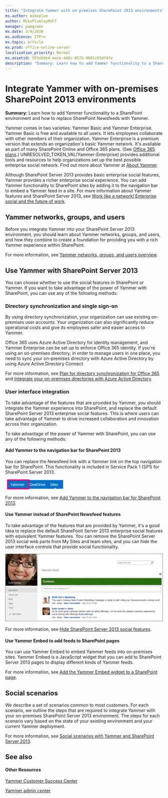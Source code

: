 ```yaml
---
title: "Integrate Yammer with on-premises SharePoint 2013 environments"
ms.author: mikeplum
author: MikePlumleyMSFT
manager: pamgreen
ms.date: 3/9/2018
ms.audience: ITPro
ms.topic: article
ms.prod: office-online-server
localization_priority: Normal
ms.assetid: 555e6de4-eece-440c-857b-9601c65df4fe
description: "Summary: Learn how to add Yammer functionality to a SharePoint environment and how to replace SharePoint Newsfeeds with Yammer."
---
```


# Integrate Yammer with on-premises SharePoint 2013 environments

 **Summary:** Learn how to add Yammer functionality to a SharePoint environment and how to replace SharePoint Newsfeeds with Yammer. 
  
Yammer comes in two varieties: Yammer Basic and Yammer Enterprise. Yammer Basic is free and available to all users. It lets employees collaborate with other members of their organization. Yammer Enterprise is a premium version that extends an organization's basic Yammer network. It's available as part of many SharePoint Online and Office 365 plans. (See [Office 365 plans](https://go.microsoft.com/fwlink/p/?LinkId=394054).) UNRESOLVED_TOKEN_VAL(Yammer-Enterprise) provides additional tools and resources to help organizations set up the best possible enterprise social network. Find out more about Yammer at [About Yammer](https://go.microsoft.com/fwlink/p/?LinkId=331310).
  
Although SharePoint Server 2013 provides basic enterprise social features, Yammer provides a richer enterprise social experience. You can add Yammer functionality to SharePoint sites by adding it to the navigation bar to embed a Yammer feed in a site. For more information about Yammer features and SharePoint Server 2013, see [Work like a network! Enterprise social and the future of work](https://go.microsoft.com/fwlink/p/?LinkId=394052).
  
## Yammer networks, groups, and users

Before you integrate Yammer into your SharePoint Server 2013 environment, you should learn about Yammer networks, groups, and users, and how they combine to create a foundation for providing you with a rich Yammer experience within SharePoint.
  
For more information, see [Yammer networks, groups, and users overview](yammer-networks-groups-and-users-overview.md).
  
## Use Yammer with SharePoint Server 2013

You can choose whether to use the social features in SharePoint or Yammer. If you want to take advantage of the power of Yammer with SharePoint, you can use any of the following methods:
  
### Directory synchronization and single sign-on

By using directory synchronization, your organization can use existing on-premises user accounts. Your organization can also significantly reduce operational costs and give its employees safer and easier access to Yammer. 
  
Office 365 uses Azure Active Directory for identity management, and Yammer Enterprise can be set up to enforce Office 365 identity. If you're using an on-premises directory, in order to manage users in one place, you need to sync your on-premises directory with Azure Active Directory by using Azure Active Directory Connect. 
  
For more information, see [Plan for directory synchronization for Office 365](http://technet.microsoft.com/library/d3577c90-dda5-45ca-afb0-370d2889b10f%28Office.14%29.aspx) and [Integrate your on-premises directories with Azure Active Directory](https://go.microsoft.com/fwlink/p/?LinkId=869669).
  
### User interface integration

To take advantage of the features that are provided by Yammer, you should integrate the Yammer experience into SharePoint, and replace the default SharePoint Server 2013 enterprise social features. This is where users can take advantage of Yammer to drive increased collaboration and innovation across their organization.
  
To take advantage of the power of Yammer with SharePoint, you can use any of the following methods:
  
#### Add Yammer to the navigation bar for SharePoint 2013

You can replace the Newsfeed link with a Yammer link on the top navigation bar for SharePoint. This functionality is included in Service Pack 1 (SP1) for SharePoint Server 2013.
  
![SharePoint navigation bar with Yammer](../media/Yammerinonpremnavbar.gif)
  
For more information, see [Add Yammer to the navigation bar for SharePoint 2013](add-yammer-to-the-navigation-bar-for-sharepoint-2013.md).
  
#### Use Yammer instead of SharePoint Newsfeed features

To take advantage of the features that are provided by Yammer, it's a good idea to replace the default SharePoint Server 2013 enterprise social features with equivalent Yammer features. You can remove the SharePoint Server 2013 social web parts from My Sites and team sites, and you can hide the user interface controls that provide social functionality.
  
![Yammer home feed on a My Site page](../media/Yammerhomefeed.gif)
  
For more information, see [Hide SharePoint Server 2013 social features](hide-sharepoint-server-2013-social-features.md).
  
#### Use Yammer Embed to add feeds to SharePoint pages

You can use Yammer Embed to embed Yammer feeds into on-premises sites. Yammer Embed is a JavaScript widget that you can add to SharePoint Server 2013 pages to display different kinds of Yammer feeds.
  
For more information, see [Add the Yammer Embed widget to a SharePoint page](add-the-yammer-embed-widget-to-a-sharepoint-page.md).
  
## Social scenarios

We describe a set of scenarios common to most customers. For each scenario, we outline the steps that are required to integrate Yammer with your on-premises SharePoint Server 2013 environment. The steps for each scenario vary based on the state of your existing environment and your current Yammer deployment.
  
For more information, see [Social scenarios with Yammer and SharePoint Server 2013](social-scenarios-with-yammer-and-sharepoint-server-2013.md).
  
## See also

#### Other Resources

[Yammer Customer Success Center](https://go.microsoft.com/fwlink/p/?LinkID=331300)
  
[Yammer admin center](http://technet.microsoft.com/library/e1464355-1f97-49ac-b2aa-dd320b179dbe%28Office.14%29.aspx)

